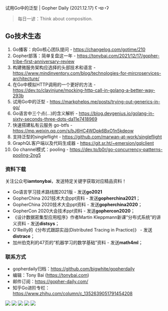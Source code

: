 试用Go中的泛型 | Gopher Daily (2021.12.17) ʕ◔ϖ◔ʔ

>每日一谚：Think about composition.

## Go技术生态

1. Go播客：向Go核心团队提问 - https://changelog.com/gotime/210
2. Gopher部落：简单复盘这一年 - https://tonybai.com/2021/12/17/gopher-tribe-first-anniversary-review
3. 构建微服务架构应选择的头部技术和语言 - https://www.mindinventory.com/blog/technologies-for-mircroservices-architecture/
4. 在Go中模拟HTTP调用的一个更好的方法 - https://dev.to/clavinjune/mocking-http-call-in-golang-a-better-way-293b
5. 试用Go中的泛型 - https://markphelps.me/posts/trying-out-generics-in-go/
6. Go语言中三个点(...)的含义解析 - https://blog.devgenius.io/golang-in-sixty-seconds-three-dots-da11e7418969
7. 快速搭建私有云服务 go-btfs - https://mp.weixin.qq.com/s/bJ6HC4WDpk6BxO1n5kdeow
8. 支持泛型的singleflight - https://github.com/marwan-at-work/singleflight
9. GraphQL客户端以及代码生成器 - https://git.sr.ht/~emersion/gqlclient
10. Go channel模式：pooling - https://dev.to/b0r/go-concurrency-patterns-pooling-2ng5

### 资料下载

关注公众号**iamtonybai**，发送特定关键字获取对应精品资料！

* Go语言学习技术路线图2021版 - 发送**go2021**
* GopherChina 2021技术大会ppt资料 - 发送**gopherchina2021**；
* GopherChina 2020技术大会ppt资料 - 发送**gopherchina2020**；
* GopherCon 2020大会技术ppt资料 - 发送**gophercon2020**；
* 《设计数据密集型应用程序》作者Martin Kleppmann新课“分布式系统”的讲义资料 - 发送**distsys**；
* O'Reilly的《分布式跟踪实战(Distributed Tracing in Practice)》 - 发送**distrace**；
* 加州伯克利的47页的“机器学习的数学基础”资料 - 发送**math4ml**；

### 联系方式

* gopherdaily归档：https://github.com/bigwhite/gopherdaily
* 编辑：Tony Bai (https://tonybai.com)
* 邮件订阅：https://gopher-daily.com/
* 知乎Go进阶专栏：https://www.zhihu.com/column/c_1352639051791454208

![](https://mmbiz.qpic.cn/mmbiz_png/cH6WzfQ94mb54jsFJZ3Knmz8obUsf3PBShthmdSw5E01TcYmUReGkj0BWpxHak1HlnlzHvLmKax53YSGr7aNlA/0?wx_fmt=png)
![](https://mmbiz.qpic.cn/mmbiz_jpg/cH6WzfQ94mb54jsFJZ3Knmz8obUsf3PBDKyzaL44T9g1YiaYeujWa3QRrVC21SnO9h9qc2ia6ibyicc6LUdnD0ibymw/0?wx_fmt=jpeg)
![](https://mmbiz.qpic.cn/mmbiz_jpg/cH6WzfQ94mb54jsFJZ3Knmz8obUsf3PBVkLTWauQTKuwBfDjBzRvcPibRvN9xPCZyPDuz4oalon271El1nVHQNA/0?wx_fmt=jpeg)
![](https://mmbiz.qpic.cn/mmbiz_png/cH6WzfQ94mb54jsFJZ3Knmz8obUsf3PBIMyZScLjHJSVL4jnaGBSFYZNhRQEwdUoGsAISHfVKfCHhWPic8yY0Ow/0?wx_fmt=png)
![](https://mmbiz.qpic.cn/mmbiz_png/cH6WzfQ94mb54jsFJZ3Knmz8obUsf3PBrSoqeMvoWCticN2cpU64fJ0FYQdXJhP7ia7WRh8628uOAsQYeE2NibRRw/0?wx_fmt=png)

